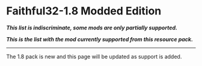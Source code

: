 Faithful32-1.8 Modded Edition
=================
**_This list is indiscriminate, some mods are only partially supported._**

**_This is the list with the mod currently supported from this resource pack._**
_________________

The 1.8 pack is new and this page will be updated as support is added.

